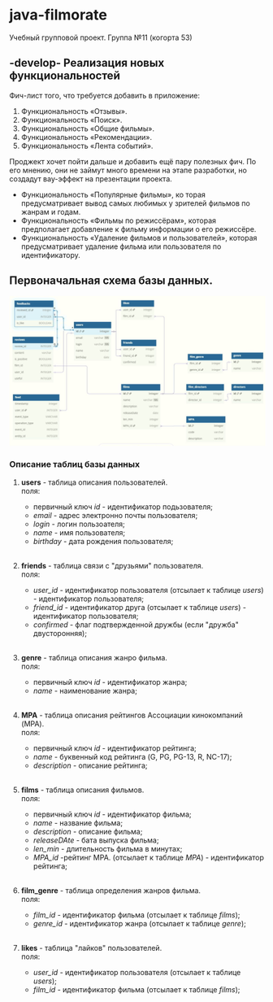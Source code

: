 # java-filmorate
Учебный групповой проект. Группа №11 (когорта 53) 

## -develop- Реализация новых функциональностей

Фич-лист того, что требуется добавить в приложение:<br>
1. Функциональность «Отзывы».<br>
2. Функциональность «Поиск».<br>
3. Функциональность «Общие фильмы».<br>
4. Функциональность «Рекомендации».<br>
5. Функциональность «Лента событий».<br>

Проджект хочет пойти дальше и добавить ещё пару полезных фич. По его мнению, они не займут много времени на этапе разработки, 
но создадут вау-эффект на презентации проекта.<br>
- Функциональность «Популярные фильмы», ко торая предусматривает вывод самых любимых у зрителей фильмов по жанрам и годам.
- Функциональность «Фильмы по режиссёрам», которая предполагает добавление к фильму информации о его режиссёре.
- Функциональность «Удаление фильмов и пользователей», которая предусматривает удаление фильма или пользователя по идентификатору.

## Первоначальная схема базы данных.

![схема базы данных](/schema.png)

### Описание таблиц базы данных

1. **users** - таблица описания пользователей.<br>
поля:
    - первичный ключ *id* - идентификатор подьзователя;
    - *email* - адрес электронно почты пользователя;
    - *login* - логин пользоателя;
    - *name* - имя пользователя;
    - *birthday* - дата рождения пользователя;
    
    <br>
2. **friends** - таблица связи с "друзьями" пользователя.<br>
   поля:
   - *user_id* - идентификатор пользователя (отсылает к таблице *users*) - идентификатор пользователя;
   - *friend_id* - идентификатор друга (отсылает к таблице *users*) - идентификатор пользователя;
   - *confirmed* - флаг подтвержденной дружбы (если "дружба" двусторонняя);
   
   <br>
3. **genre** - таблица описания жанро фильма.<br>
   поля:
   -  первичный ключ *id* - идентификатор жанра;
   - *name* - наименование жанра;

   <br>
4. **MPA** - таблица описания рейтингов Ассоциации кинокомпаний (MPA).<br>
   поля: 
   - первичный ключ *id* - идентификатор рейтинга;
   - *name* - буквенный код рейтинга (G, PG, PG-13, R, NC-17);
   - *description* - описание рейтинга;
   
   <br>
5. **films** - таблица описания фильмов. <br>
   поля:
   - первичный ключ *id* - идентификатор фильма;
   - *name* - название фильма;
   - *description* - описание фильма;
   - *releaseDAte* - бата выпуска фильма;
   - *len_min* - длительность фильма в минутах; 
   - *MPA_id* -рейтинг MPA. (отсылает к таблице *MPA*) - идентификатор рейтинга;
   
   <br>
6. **film_genre** - таблица определения жанров фильма.<br>
   поля:
   - *film_id* - идентификатор фильма (отсылает к таблице *films*);
   - *genre_id* - идентификатор жанра (отсылает к таблице *genre*);
   
   <br>
7. **likes** - таблица "лайков" пользователей.<br>
   поля:
   - *user_id* - идентификатор пользователя (отсылает к таблице *users*);
   - *film_id* - идентификатор фильма (отсылает к таблице *films*);
